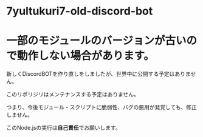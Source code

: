 # 7yultukuri7-old-discord-bot

# 一部のモジュールのバージョンが古いので動作しない場合があります。
新しくDiscordBOTを作り直しをしましたが、世界中に公開する予定はありません。

このリポリジリはメンテナンスする予定はありません。

つまり、今後モジュール・スクリプトに脆弱性、バグの悪用が発覚しても、修正しません。

このNode.jsの実行は**自己責任**でお願いします。
